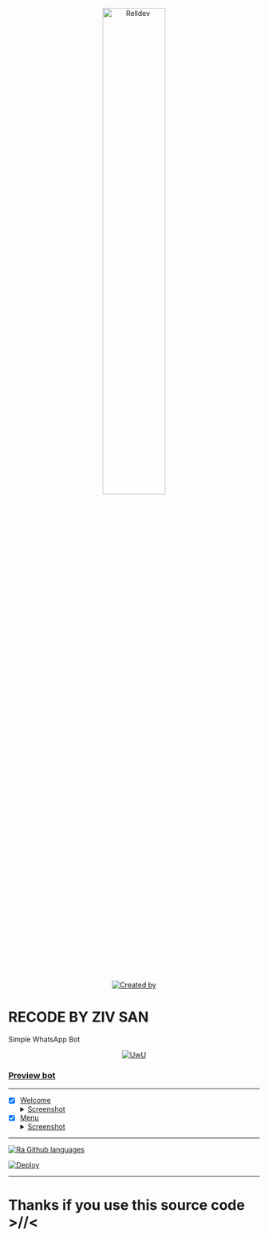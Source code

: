 <p align="center">
    <img src="https://telegra.ph/file/56afb1d633a3775aa4294.jpg" width="50%" height="50%" alt="Relldev"/>
    <br>
    <a href="https://github.com/Zivfurr"><img title="Created by" src="https://img.shields.io/badge/Creator-KhrlMstfa-green?style=for-the-badge&logo=github"></a>
</p>

# RECODE BY ZIV SAN

Simple WhatsApp Bot

<p align="center">
  <a href="Base Ori: https://github.com/zivfurr"><img src="http://readme-typing-svg.herokuapp.com?color=7FFF00&center=true&vCenter=true&multiline=false&lines=Simple+Whatsapp+Bot;Base+ori+by+Nurutomo;Give+star+and+forks+this+repo; Script+By+Ziv San" alt="UwU">
</p>

### Preview bot
------------------
- [x] Welcome <details><summary>Screenshot</summary><img src="https://telegra.ph/file/71cd738e5c43219247640.jpg"></details>
- [x] Menu <details><summary>Screenshot</summary><img src="https://telegra.ph/file/dbbe0d04c6e1b98c54014.jpg"></details>
------------------

![Ra Github languages](https://github-readme-stats.vercel.app/api/top-langs/?username=zivfurr&theme=tokyonight)

[![Deploy](https://www.herokucdn.com/deploy/button.svg)](https://heroku.com/deploy?template=https://github.com/Rlxfly/bot-tzy)
 
   

---------
  
  
  # Thanks if you use this source code >//<
